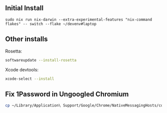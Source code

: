 ## Initial Install

```
sudo nix run nix-darwin --extra-experimental-features "nix-command flakes" -- switch --flake ~/devenv#laptop
```

## Other installs

Rosetta:

```bash
softwareupdate --install-rosetta
```

Xcode devtools:
```bash
xcode-select --install
```


## Fix 1Password in Ungoogled Chromium
```bash
cp ~/Library/Application\ Support/Google/Chrome/NativeMessagingHosts/com.1password.1password.json ~/Library/Application\ Support/Chromium/NativeMessagingHosts
```